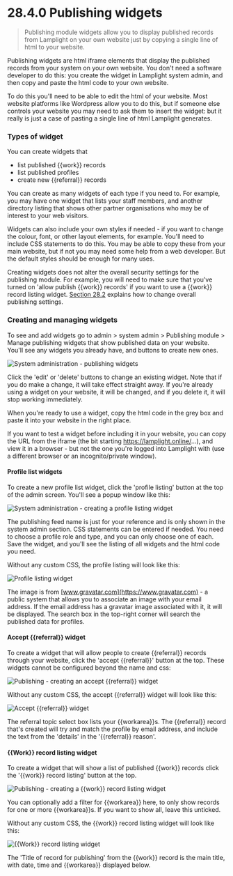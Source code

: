 # 28.4.0 Publishing widgets

> Publishing module widgets allow you to display published records from Lamplight on your own website just by copying a single line of html to your website.


Publishing widgets are html iframe elements that display the published records from your system on your own website.  You don't need a software developer to do this: you create the widget in Lamplight system admin, and then copy and paste the html code to your own website.

To do this you'll need to be able to edit the html of your website.  Most website platforms like Wordpress allow you to do this, but if someone else controls your website you may need to ask them to insert the widget: but it really is just a case of pasting a single line of html Lamplight generates.

### Types of widget

You can create widgets that

 - list published {{work}} records
 - list published profiles
 - create new {{referral}} records
 
You can create as many widgets of each type if you need to.  For example, you may have one widget that lists your staff members, and another directory listing that shows other partner organisations who may be of interest to your web visitors.

Widgets can also include your own styles if needed - if you want to change the colour, font, or other layout elements, for example.  You'll need to include CSS statements to do this.  You may be able to copy these from your main website, but if not you may need some help from a web developer.  But the default styles should be enough for many uses.

Creating widgets does not alter the overall security settings for the publishing module.  For example, you will need to make sure that you've turned on 'allow publish {{work}} records' if you want to use a {{work}} record listing widget.  [Section 28.2](/help/index/p/28.2) explains how to change overall publishing settings.

### Creating and managing widgets

To see and add widgets go to admin > system admin > Publishing module > Manage publishing widgets that show published data on your website.  You'll see any widgets you already have, and buttons to create new ones.

![System administration - publishing widgets](28.4.0a.PNG)

Click the 'edit' or 'delete' buttons to change an existing widget.  Note that if you do make a change, it will take effect straight away.  If you're already using a widget on your website, it will be changed, and if you delete it, it will stop working immediately.

When you're ready to use a widget, copy the html code in the grey box and paste it into your website in the right place.

If you want to test a widget before including it in your website, you can copy the URL from the iframe (the bit starting https://lamplight.online/...), and view it in a browser - but not the one you're logged into Lamplight with (use a different browser or an incognito/private window).

#### Profile list widgets

To create a new profile list widget, click the 'profile listing' button at the top of the admin screen.  You'll see a popup window like this:

![System administration - creating a profile listing widget](28.4.0b.PNG)

The publishing feed name is just for your reference and is only shown in the system admin section.  CSS statements can be entered if needed.  You need to choose a profile role and type, and you can only choose one of each.  Save the widget, and you'll see the listing of all widgets and the html code you need.

Without any custom CSS, the profile listing will look like this:

![Profile listing widget](28.4.0c.PNG)

The image is from [www.gravatar.com](https://www.gravatar.com) - a public system that allows you to associate an image with your email address.  If the email address has a gravatar image associated with it, it will be displayed.  The search box in the top-right corner will search the published data for profiles.


#### Accept {{referral}} widget

To create a widget that will allow people to create {{referral}} records through your website, click the 'accept {{referral}}' button at the top.  These widgets cannot be configured beyond the name and css:

![Publishing - creating an accept {{referral}} widget](28.4.0d.PNG)

Without any custom CSS, the accept {{referral}} widget will look like this:

![Accept {{referral}} widget](28.4.0e.PNG)

The referral topic select box lists your {{workarea}}s.  The {{referral}} record that's created will try and match the profile by email address, and include the text from the 'details' in the '{{referral}} reason'.

#### {{Work}} record listing widget

To create a widget that will show a list of published {{work}} records click the '{{work}} record listing' button at the top.  

![Publishing - creating a {{work}} record listing widget](28.4.0f.PNG)

You can optionally add a filter for {{workarea}} here, to only show records for one or more {{workarea}}s.  If you want to show all, leave this unticked.

Without any custom CSS, the {{work}} record listing widget will look like this:

![{{Work}} record listing widget](28.4.0.g.PNG)

The 'Title of record for publishing' from the {{work}} record is the main title, with date, time and {{workarea}} displayed below.

